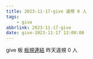 ```yaml
---
title: 2023-11-17-give 違規 0 人
tags:
    - give
abbrlink: 2023-11-17-give
date: give-2023-11-17 12:00:00
---
```

give 板 [板規連結](https://www.ptt.cc/bbs/give/M.1612495900.A.C32.html)
昨天違規 0 人
